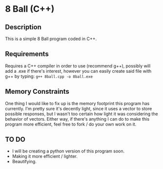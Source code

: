 # 8 Ball (C++)
## Description

This is a simple 8 Ball program coded in C++.

## Requirements
Requires a C++ compiler in order to use (recommend g++), possibly will add a .exe if there's interest, however you can easily create said file with g++ by typing:
`g++ 8ball.cpp -o 8ball.exe`

## Memory Constraints
One thing I would like to fix up is the memory footprint this program has currently. I'm pretty sure it's decently light, since it uses a vector to store possible responses, but I wasn't too certain how light it was considering the behavior of vectors. Either way, if there's anything I can do to make this program more efficient, feel free to fork / do your own work on it.

## TO DO
- I will be creating a python version of this program soon.
- Making it more efficient / lighter.
- Beautifying.
